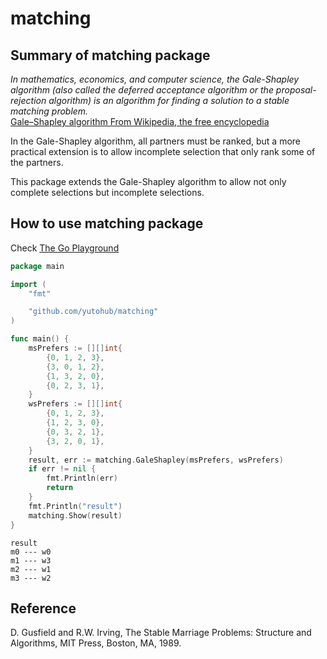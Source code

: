 # matching

## Summary of matching package

*In mathematics, economics, and computer science, the Gale-Shapley algorithm (also called the deferred acceptance algorithm or the proposal-rejection algorithm) is an algorithm for finding a solution to a stable matching problem.*  
[Gale–Shapley algorithm From Wikipedia, the free encyclopedia](https://en.wikipedia.org/wiki/Gale%E2%80%93Shapley_algorithm)

In the Gale-Shapley algorithm, all partners must be ranked, but a more practical extension is to allow incomplete selection that only rank some of the partners.

This package extends the Gale-Shapley algorithm to allow not only complete selections but incomplete selections.

## How to use matching package

Check [The Go Playground](https://go.dev/play/p/ZKInZrP8wxV)

```Go
package main

import (
	"fmt"

	"github.com/yutohub/matching"
)

func main() {
	msPrefers := [][]int{
		{0, 1, 2, 3},
		{3, 0, 1, 2},
		{1, 3, 2, 0},
		{0, 2, 3, 1},
	}
	wsPrefers := [][]int{
		{0, 1, 2, 3},
		{1, 2, 3, 0},
		{0, 3, 2, 1},
		{3, 2, 0, 1},
	}
	result, err := matching.GaleShapley(msPrefers, wsPrefers)
	if err != nil {
		fmt.Println(err)
		return
	}
	fmt.Println("result")
	matching.Show(result)
}
```

```
result
m0 --- w0
m1 --- w3
m2 --- w1
m3 --- w2
```

## Reference

D. Gusfield and R.W. Irving, The Stable Marriage Problems:
Structure and Algorithms, MIT Press, Boston, MA, 1989. 
